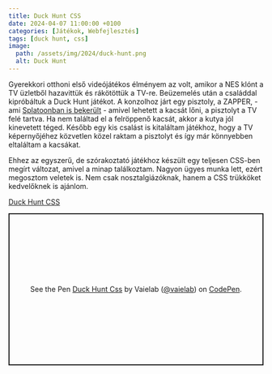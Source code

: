 ```yaml
---
title: Duck Hunt CSS
date: 2024-04-07 11:00:00 +0100
categories: [Játékok, Webfejlesztés]
tags: [duck hunt, css]
image:
  path: /assets/img/2024/duck-hunt.png
  alt: Duck Hunt
---
```


Gyerekkori otthoni első videójátékos élményem az volt, amikor a NES klónt a TV üzletből hazavittük és rákötöttük a TV-re. Beüzemelés után a családdal kipróbáltuk a Duck Hunt játékot. A konzolhoz járt egy pisztoly, a ZAPPER, - ami [Splatoonban is bekerült](https://splatoonwiki.org/wiki/N-ZAP_%2789) - amivel lehetett a kacsát lőni, a pisztolyt a TV felé tartva. Ha nem találtad el a felröppenő kacsát, akkor a kutya jól kinevetett téged. Később egy kis csalást is kitaláltam játékhoz, hogy a TV képernyőjéhez közvetlen közel raktam a pisztolyt és így már könnyebben eltaláltam a kacsákat.

Ehhez az egyszerű, de szórakoztató játékhoz készült egy teljesen CSS-ben megírt változat, amivel a minap találkoztam. Nagyon ügyes munka lett, ezért megosztom veletek is. Nem csak nosztalgiázóknak, hanem a CSS trükköket kedvelőknek is ajánlom.

[Duck Hunt CSS](https://codepen.io/vaielab/pen/DyyWPG)

<p class="codepen" data-height="300" data-default-tab="css,result" data-slug-hash="DyyWPG" data-preview="true" data-user="vaielab" style="height: 300px; box-sizing: border-box; display: flex; align-items: center; justify-content: center; border: 2px solid; margin: 1em 0; padding: 1em;">
  <span>See the Pen <a href="https://codepen.io/vaielab/pen/DyyWPG">
  Duck Hunt Css</a> by Vaielab (<a href="https://codepen.io/vaielab">@vaielab</a>)
  on <a href="https://codepen.io">CodePen</a>.</span>
</p>
<script async src="https://cpwebassets.codepen.io/assets/embed/ei.js"></script>